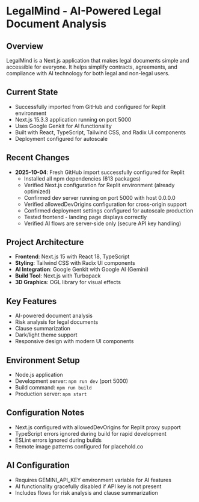 # LegalMind - AI-Powered Legal Document Analysis

## Overview
LegalMind is a Next.js application that makes legal documents simple and accessible for everyone. It helps simplify contracts, agreements, and compliance with AI technology for both legal and non-legal users.

## Current State
- Successfully imported from GitHub and configured for Replit environment
- Next.js 15.3.3 application running on port 5000
- Uses Google Genkit for AI functionality
- Built with React, TypeScript, Tailwind CSS, and Radix UI components
- Deployment configured for autoscale

## Recent Changes
- **2025-10-04**: Fresh GitHub import successfully configured for Replit
  - Installed all npm dependencies (613 packages)
  - Verified Next.js configuration for Replit environment (already optimized)
  - Confirmed dev server running on port 5000 with host 0.0.0.0
  - Verified allowedDevOrigins configuration for cross-origin support
  - Confirmed deployment settings configured for autoscale production
  - Tested frontend - landing page displays correctly
  - Verified AI flows are server-side only (secure API key handling)

## Project Architecture
- **Frontend**: Next.js 15 with React 18, TypeScript
- **Styling**: Tailwind CSS with Radix UI components
- **AI Integration**: Google Genkit with Google AI (Gemini)
- **Build Tool**: Next.js with Turbopack
- **3D Graphics**: OGL library for visual effects

## Key Features
- AI-powered document analysis
- Risk analysis for legal documents
- Clause summarization
- Dark/light theme support
- Responsive design with modern UI components

## Environment Setup
- Node.js application
- Development server: `npm run dev` (port 5000)
- Build command: `npm run build`
- Production server: `npm start`

## Configuration Notes
- Next.js configured with allowedDevOrigins for Replit proxy support
- TypeScript errors ignored during build for rapid development
- ESLint errors ignored during builds
- Remote image patterns configured for placehold.co

## AI Configuration
- Requires GEMINI_API_KEY environment variable for AI features
- AI functionality gracefully disabled if API key is not present
- Includes flows for risk analysis and clause summarization
